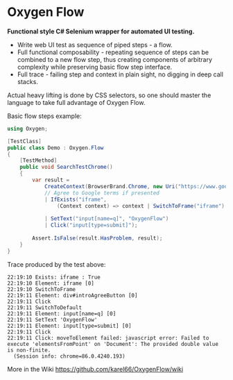 # Oxygen Flow
**Functional style C# Selenium wrapper for automated UI testing.**

- Write web UI test as sequence of piped steps - a flow. 
- Full functional composability - repeating sequence of steps can be combined to a new flow step, thus creating components of arbitrary complexity while preserving basic flow step interface.
- Full trace - failing step and context in plain sight, no digging in deep call stacks.

Actual heavy lifting is done by CSS selectors, so one should master the language to take full advantage of Oxygen Flow.

Basic flow steps example:
```csharp
using Oxygen;

[TestClass]
public class Demo : Oxygen.Flow
{
    [TestMethod]
    public void SearchTestChrome()
    {
        var result =
            CreateContext(BrowserBrand.Chrome, new Uri("https://www.google.com/"), 30, true, @"C:\Selenium")
            // Agree to Google terms if presented
            | IfExists("iframe",
                (Context context) => context | SwitchToFrame("iframe") | Find("div#introAgreeButton") | Click | SwitchToDefault)
            
            | SetText("input[name=q]", "OxygenFlow")
            | Click("input[type=submit]");
            
        Assert.IsFalse(result.HasProblem, result);
    }
}
```
Trace produced by the test above:
```
22:19:10 Exists: iframe : True
22:19:10 Element: iframe [0]
22:19:10 SwitchToFrame
22:19:11 Element: div#introAgreeButton [0]
22:19:11 Click
22:19:11 SwitchToDefault
22:19:11 Element: input[name=q] [0]
22:19:11 SetText 'OxygenFlow'
22:19:11 Element: input[type=submit] [0]
22:19:11 Click
22:19:11 Click: moveToElement failed: javascript error: Failed to execute 'elementsFromPoint' on 'Document': The provided double value is non-finite.
  (Session info: chrome=86.0.4240.193)
```

More in the Wiki https://github.com/karel66/OxygenFlow/wiki
